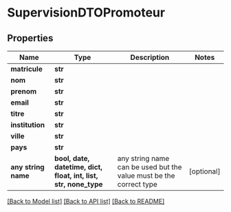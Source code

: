 # SupervisionDTOPromoteur


## Properties
Name | Type | Description | Notes
------------ | ------------- | ------------- | -------------
**matricule** | **str** |  | 
**nom** | **str** |  | 
**prenom** | **str** |  | 
**email** | **str** |  | 
**titre** | **str** |  | 
**institution** | **str** |  | 
**ville** | **str** |  | 
**pays** | **str** |  | 
**any string name** | **bool, date, datetime, dict, float, int, list, str, none_type** | any string name can be used but the value must be the correct type | [optional]

[[Back to Model list]](../README.md#documentation-for-models) [[Back to API list]](../README.md#documentation-for-api-endpoints) [[Back to README]](../README.md)


